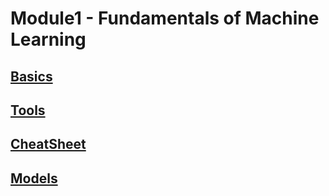 # Module1 - Fundamentals of Machine Learning

## [Basics](https://github.com/pawan-mittal/DataScience/blob/machine-learning-python/module1-fundamentals-of-machine-learning/basics.md "Basics")

## [Tools](https://github.com/pawan-mittal/DataScience/blob/machine-learning-python/module1-fundamentals-of-machine-learning/ml-tools.md "Tools")

## [CheatSheet](https://github.com/pawan-mittal/DataScience/blob/machine-learning-python/module1-fundamentals-of-machine-learning/cheat-sheet.md "CheatSheet")

## [Models](https://github.com/pawan-mittal/DataScience/tree/machine-learning-python/module1-fundamentals-of-machine-learning/ml-models "Models")


